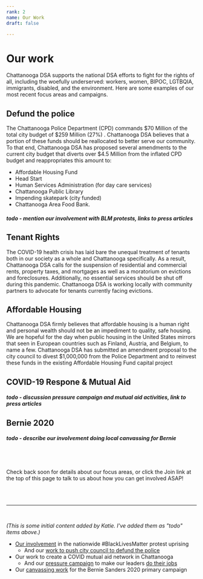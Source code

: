```yaml
---
rank: 2
name: Our Work
draft: false

---
```

# Our work

Chattanooga DSA supports the national DSA efforts to fight for the rights of all, including the woefully underserved: workers, women, BIPOC, LGTBQIA, immigrants, disabled, and the environment. Here are some examples of our most recent focus areas and campaigns.

## Defund the police

The Chattanooga Police Department (CPD) commands $70 Million of the total city budget of $259 Million (27%) . Chattanooga DSA believes that a portion of these funds should be reallocated to better serve our community. To that end, Chattanooga DSA has proposed several amendments to the current city budget that diverts over $4.5 Million from the inflated CPD budget and reappropriates this amount to:

* Affordable Housing Fund
* Head Start
* Human Services Administration (for day care services)
* Chattanooga Public Library
* Impending skatepark (city funded)
* Chattanooga Area Food Bank.

##### todo - mention our involvement with BLM protests, links to press articles

## Tenant Rights

The COVID-19 health crisis has laid bare the unequal treatment of tenants both in our society as a whole and Chattanooga specifically. As a result, Chattanooga DSA calls for the suspension of residential and commercial rents, property taxes, and mortgages as well as a moratorium on evictions and foreclosures. Additionally, no essential services should be shut off during this pandemic. Chattanooga DSA is working locally with community partners to advocate for tenants currently facing evictions.

## Affordable Housing

Chattanooga DSA firmly believes that affordable housing is a human right and personal wealth should not be an impediment to quality, safe housing. We are hopeful for the day when public housing in the United States mirrors that seen in European countries such as Finland, Austria, and Belgium, to name a few. Chattanooga DSA has submitted an amendment proposal to the city council to divest $1,000,000 from the Police Department and to reinvest these funds in the existing Affordable Housing Fund capital project

## COVID-19 Respone & Mutual Aid

##### todo - discussion pressure campaign and mutual aid activities, link to press articles

## Bernie 2020

##### todo - describe our involvement doing local canvassing for Bernie

<br>
<br>

Check back soon for details about our focus areas, or click the Join link at the top of this page to talk to us about how you can get involved ASAP!

<br>
<br>

***

<br>

_(This is some initial content added by Katie. I've added them as "todo" items above.)_

* [Our involvement](https://www.timesfreepress.com/news/local/story/2020/jun/17/activists-protest-house/525571/ "Our involvement") in the nationwide #BlackLivesMatter protest uprising
  * And our [work to push city council to defund the police](https://www.timesfreepress.com/news/local/story/2020/jul/11/after-alleged-political-stonewalling-chattano/527331/#/questions "work to push city council to defund the police")
* Our work to create a COVID mutual aid network in Chattanooga
  * And our [pressure campaign](https://www.chattanoogan.com/2020/4/22/407956/Local-Democratic-Socialists-Issue.aspx "pressure campaign") to make our leaders [do their jobs](https://www.change.org/p/chattanooga-dsa-covid-19-demands-list-to-government-and-business-leaders "do their jobs")
* Our [canvassing work](https://www.facebook.com/events/1337535569750804/ "canvassing work") for the Bernie Sanders 2020 primary campaign